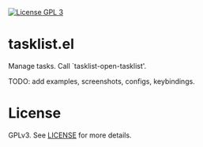 [![License GPL 3][badge-license]][license]

# tasklist.el

Manage tasks. Call `tasklist-open-tasklist'.

TODO: add examples, screenshots, configs, keybindings.

# License

GPLv3. See [LICENSE][] for more details.


[badge-license]: https://img.shields.io/badge/license-GPL_3-green.svg
[license]: https://github.com/samertm/tasklist.el/blob/master/LICENSE
